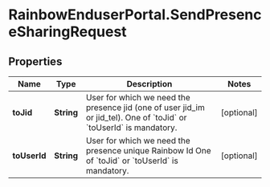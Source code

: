 # RainbowEnduserPortal.SendPresenceSharingRequest

## Properties

Name | Type | Description | Notes
------------ | ------------- | ------------- | -------------
**toJid** | **String** | User for which we need the presence jid (one of user jid_im or jid_tel).       One of &#x60;toJid&#x60; or &#x60;toUserId&#x60; is mandatory. | [optional] 
**toUserId** | **String** | User for which we need the presence unique Rainbow Id       One of &#x60;toJid&#x60; or &#x60;toUserId&#x60; is mandatory. | [optional] 



